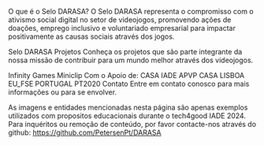 O que é o Selo DARASA?
O Selo DARASA representa o compromisso com o ativismo social digital no setor de videojogos, promovendo ações de doações, emprego inclusivo e voluntariado empresarial para impactar positivamente as causas sociais através dos jogos.

Selo DARASA
Projetos
Conheça os projetos que são parte integrante da nossa missão de contribuir para um mundo melhor através dos videojogos.

Infinity Games Miniclip
Com o Apoio de:
CASA IADE APVP CASA LISBOA EU_FSE PORTUGAL PT2020
Contato
Entre em contato conosco para mais informações ou para se envolver.

As imagens e entidades mencionadas nesta página são apenas exemplos utilizados com propositos educacionais durante o tech4good IADE 2024. Para inquéritos ou remoção de conteúdo, por favor contacte-nos através do github: https://github.com/PetersenPt/DARASA
